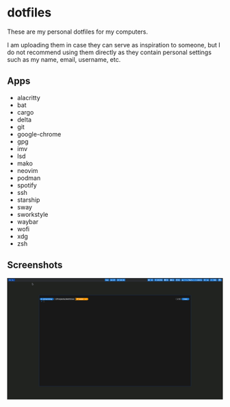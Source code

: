 # dotfiles

These are my personal dotfiles for my computers.

I am uploading them in case they can serve as inspiration to someone, but I do not recommend using them directly as they contain personal settings such as my name, email, username, etc.


## Apps

- alacritty
- bat
- cargo
- delta
- git
- google-chrome
- gpg
- imv
- lsd
- mako
- neovim
- podman
- spotify
- ssh
- starship
- sway
- sworkstyle
- waybar
- wofi
- xdg
- zsh


## Screenshots

![Screenshot](screenshot.png)
